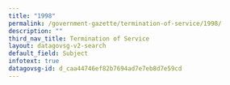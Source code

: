 ```yaml
---
title: "1998"
permalink: /government-gazette/termination-of-service/1998/
description: ""
third_nav_title: Termination of Service
layout: datagovsg-v2-search
default_field: Subject
infotext: true
datagovsg-id: d_caa44746ef82b7694ad7e7eb8d7e59cd
---
```

